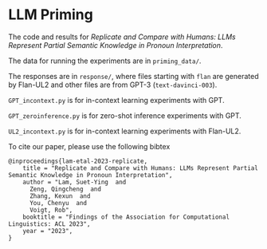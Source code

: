 **LLM Priming**
====================================

The code and results for *Replicate and Compare with Humans: LLMs Represent Partial Semantic Knowledge in Pronoun Interpretation*.

The data for running the experiments are in `priming_data/`.

The responses are in `response/`, where files starting with `flan` are generated by Flan-UL2 and other files are from GPT-3 (`text-davinci-003`).

`GPT_incontext.py` is for in-context learning experiments with GPT.

`GPT_zeroinference.py` is for zero-shot inference experiments with GPT.

`UL2_incontext.py` is for in-context learning experiments with Flan-UL2.

To cite our paper, please use the following bibtex

```
@inproceedings{lam-etal-2023-replicate,
    title = "Replicate and Compare with Humans: LLMs Represent Partial Semantic Knowledge in Pronoun Interpretation",
    author = "Lam, Suet-Ying  and
      Zeng, Qingcheng  and
      Zhang, Kexun  and
      You, Chenyu  and
      Voigt, Rob",
    booktitle = "Findings of the Association for Computational Linguistics: ACL 2023",
    year = "2023",
}
```